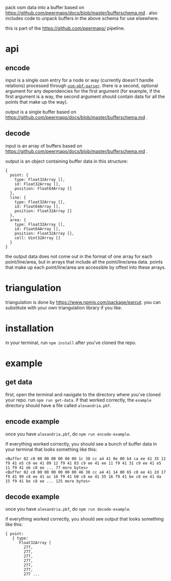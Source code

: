 pack osm data into a buffer based on
https://github.com/peermaps/docs/blob/master/bufferschema.md . also includes
code to unpack buffers in the above schema for use elsewhere.

this is part of the https://github.com/peermaps/ pipeline.

# api

## encode 

input is a single osm entry for a node or way (currently doesn't handle relations)
processed through
[`osm-pbf-parser`](https://www.npmjs.com/package/osm-pbf-parser). there is a
second, optional argument for any dependencies for the first argument (for
example, if the first argument is a way, the second argument should contain data
for all the points that make up the way).

output is a single buffer based on https://github.com/peermaps/docs/blob/master/bufferschema.md .

## decode

input is an array of buffers based on https://github.com/peermaps/docs/blob/master/bufferschema.md .

output is an object containing buffer data in this structure:

```
{
  point: {
    type: Float32Array [],
    id: Float32Array [],
    position: Float64Array []
  },
  line: {
    type: Float32Array [],
    id: Float64Array [],
    position: Float32Array []
  },
  area: {
    type: Float32Array [],
    id: Float64Array [],
    position: Float32Array [],
    cell: Uint32Array []
  }
}
```

the output data does not come out in the format of one array for each point/line/area, but in arrays that
include all the point/line/area data. points that make up each point/line/area are accessible
by offest into these arrays.

# triangulation

triangulation is done by https://www.npmjs.com/package/earcut. you can
substitute with your own triangulation library if you like.

# installation

in your terminal, run `npm install` after you've cloned the repo.

# example

## get data

first, open the terminal and navigate to the directory where you've cloned your
repo. run `npm run get-data`. if that worked correctly, the `example` directory should have a file called `alexandria.pbf`.

## encode example

once you have `alexandria.pbf`, do `npm run encode-example`.

if everything worked correctly, you should see a bunch of buffer data in your
terminal that looks something like this:

```
<Buffer 02 c0 00 00 00 00 00 00 1c 38 cc a4 41 0e 00 b4 ca ee 41 35 12 f9 41 e5 c9 ee 41 09 12 f9 41 83 c9 ee 41 ee 11 f9 41 31 c9 ee 41 e5 11 f9 41 eb c8 ee ... 77 more bytes>
<Buffer 02 c0 00 00 00 00 00 00 46 38 cc a4 41 14 00 65 c8 ee 41 2d 17 f9 41 99 c8 ee 41 ac 16 f9 41 b0 c8 ee 41 55 16 f9 41 be c8 ee 41 da 15 f9 41 be c8 ee ... 125 more bytes>
```

## decode example

once you have `alexandria.pbf`, do `npm run decode-example`.

if everything worked correctly, you should see output that looks something like
this:

```
{ point:
   { type:
      Float32Array [
        277,
        277,
        277,
        277,
        277,
        277,
        277 ...

```
